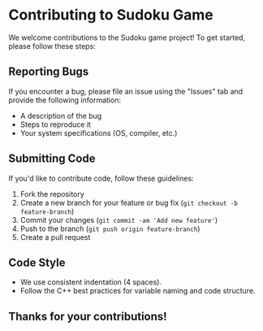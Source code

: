 # Contributing to Sudoku Game

We welcome contributions to the Sudoku game project! To get started, please follow these steps:

## Reporting Bugs
If you encounter a bug, please file an issue using the "Issues" tab and provide the following information:
- A description of the bug
- Steps to reproduce it
- Your system specifications (OS, compiler, etc.)

## Submitting Code
If you'd like to contribute code, follow these guidelines:
1. Fork the repository
2. Create a new branch for your feature or bug fix (`git checkout -b feature-branch`)
3. Commit your changes (`git commit -am 'Add new feature'`)
4. Push to the branch (`git push origin feature-branch`)
5. Create a pull request

## Code Style
- We use consistent indentation (4 spaces).
- Follow the C++ best practices for variable naming and code structure.

## Thanks for your contributions!
